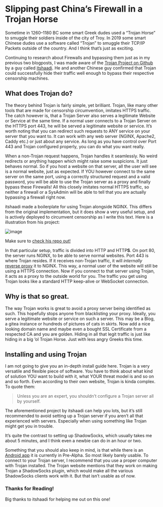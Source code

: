# Slipping past China’s Firewall in a Trojan Horse

Sometime in 1260–1180 BC some smart Greek dudes used a “Trojan Horse” to smuggle their soldiers inside of the city of Troy. In 2019 some smart Chinese dudes use a software called “Trojan” to smuggle their TCP/IP Packets outside of the country. And I think that’s just as exciting.

Continuing to research about Firewalls and bypassing them just as in my previous two blogposts, I was made aware of the [Trojan Project on Github](https://github.com/trojan-gfw/trojan) by a guy called [itshaadi](https://github.com/itshaadi). He and another Chinese guy confirmed that Trojan could successfully hide their traffic well enough to bypass their respective censorship machines.

What does Trojan do?
--------------------

The theory behind Trojan is fairly simple, yet brilliant. Trojan, like many other tools that are made for censorship circumvention, imitates HTTPS traffic. The catch however is, that a Trojan Server also serves a legitimate Website or Service at the same time. If a normal user connects to a Trojan Server on the HTTPS port 443, he will be served a legitimate website or service. It’s worth noting that you can redirect such requests to ANY service on your server that you want to. It can work with any web server (NGINX, Apache2, Caddy etc.) or just about any service. As long as you have control over Port 443 and Trojan configured properly, you can do what you want really.

When a non-Trojan request happens, Trojan handles it seamlessly. No weird redirects or anything happen which might raise some suspicions. It just behaves normal. So if you host a website on that server, all the user will see is a normal website, just as expected. If YOU however connect to the same server on the same port, using a correctly structured request and a valid password, you will be able to use the Trojan server as a proxy and finally bypass these Firewalls! All this closely imitates normal HTTPS traffic, so neither a firewall or a SysAdmin will be able to tell that you are actually bypassing a firewall right now.

itshaadi made a boilerplate for using Trojan alongside NGINX. This differs from the original implementation, but it does show a very useful setup, and is actively deployed to circumvent censorship as I write this text. Here is a illustration from his project:

![image](https://user-images.githubusercontent.com/10201704/66357447-c6f98000-e97b-11e9-9d28-ddc32205cc62.jpg)

Make sure to [check his repo out!](https://github.com/itshaadi/trojan-autoconf/)

In that particular setup, traffic is divided into HTTP and HTTP**S**. On port 80, the server runs NGINX, to be able to serve normal websites. Port 443 is where Trojan resides. If it receives non-Trojan traffic, it will _internally_ [reverse proxy](https://de.wikipedia.org/wiki/Reverse_Proxy) it to NGINX. This way, a normal user of the website will still be using a HTTPS connection. Now if you connect to that server using Trojan, it acts as a proxy to the outside world for you. The traffic you get using Trojan looks like a standard HTTP keep-alive or WebSocket connection.

Why is that so great.
---------------------

The way Trojan works is great to avoid a proxy server being identified as such. This hopefully stops anyone from blacklisting your proxy. Ideally, you serve a legitimate website or service on such a server. This may be a Blog, a gitea instance or hundreds of pictures of cats in skirts. Now add a nice looking domain name and maybe even a bought SSL Certificate from a respected CA and you are golden. Hiding in all that legit traffic is just like hiding in a big ’ol Trojan Horse. Just with less angry Greeks this time.

Installing and using Trojan
---------------------------

I am not going to give you an in-depth install guide here. Trojan is a very versatile and flexible piece of software. You have to think about what kind of solution YOU want to build with it, what YOUR threat model is and so on and so forth. Even according to their own website, Trojan is kinda complex. To quote them:

> Unless you are an expert, you shouldn’t configure a Trojan server all by yourself.

The aforementioned project by itshaadi can help you lots, but it’s still recommended to avoid setting up a Trojan server if you aren’t all that experienced with servers. Especially when using something like Trojan might get you in trouble.

It’s quite the contrast to setting up ShadowSocks, which usually takes me about 5 minutes, and I think even a newbie can do in an hour or two.

Something that you should also keep in mind, is that while there is an [Android app](https://github.com/trojan-gfw/igniter/releases "Trojan Android App") it is currently in Pre-Alpha. So most likely barely usable. To connect to your Trojan server, I recommend that you use a proper computer with Trojan installed. The Trojan website mentions that they work on making Trojan a ShadowSocks plugin, which would make all the various ShadowSocks clients work with it. But that isn’t usable as of now.

### Thanks for Reading!

Big thanks to itshaadi for helping me out on this one!
